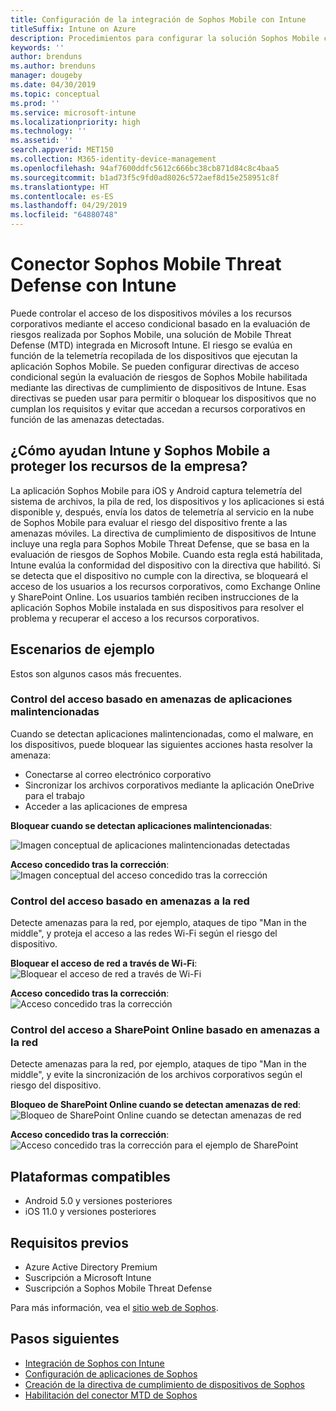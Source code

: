 ```yaml
---
title: Configuración de la integración de Sophos Mobile con Intune
titleSuffix: Intune on Azure
description: Procedimientos para configurar la solución Sophos Mobile con Microsoft Intune para controlar el acceso de los dispositivos móviles a los recursos corporativos.
keywords: ''
author: brenduns
ms.author: brenduns
manager: dougeby
ms.date: 04/30/2019
ms.topic: conceptual
ms.prod: ''
ms.service: microsoft-intune
ms.localizationpriority: high
ms.technology: ''
ms.assetid: ''
search.appverid: MET150
ms.collection: M365-identity-device-management
ms.openlocfilehash: 94af7600ddfc5612c666bc38cb871d84c8c4baa5
ms.sourcegitcommit: b1ad73f5c9fd0ad8026c572aef8d15e258951c8f
ms.translationtype: HT
ms.contentlocale: es-ES
ms.lasthandoff: 04/29/2019
ms.locfileid: "64880748"
---
```

# <a name="sophos-mobile-threat-defense-connector-with-intune"></a>Conector Sophos Mobile Threat Defense con Intune
Puede controlar el acceso de los dispositivos móviles a los recursos corporativos mediante el acceso condicional basado en la evaluación de riesgos realizada por Sophos Mobile, una solución de Mobile Threat Defense (MTD) integrada en Microsoft Intune. El riesgo se evalúa en función de la telemetría recopilada de los dispositivos que ejecutan la aplicación Sophos Mobile.
Se pueden configurar directivas de acceso condicional según la evaluación de riesgos de Sophos Mobile habilitada mediante las directivas de cumplimiento de dispositivos de Intune. Esas directivas se pueden usar para permitir o bloquear los dispositivos que no cumplan los requisitos y evitar que accedan a recursos corporativos en función de las amenazas detectadas.

## <a name="how-do-intune-and-sophos-mobile-help-protect-your-company-resources"></a>¿Cómo ayudan Intune y Sophos Mobile a proteger los recursos de la empresa?
La aplicación Sophos Mobile para iOS y Android captura telemetría del sistema de archivos, la pila de red, los dispositivos y los aplicaciones si está disponible y, después, envía los datos de telemetría al servicio en la nube de Sophos Mobile para evaluar el riesgo del dispositivo frente a las amenazas móviles.
La directiva de cumplimiento de dispositivos de Intune incluye una regla para Sophos Mobile Threat Defense, que se basa en la evaluación de riesgos de Sophos Mobile. Cuando esta regla está habilitada, Intune evalúa la conformidad del dispositivo con la directiva que habilitó. Si se detecta que el dispositivo no cumple con la directiva, se bloqueará el acceso de los usuarios a los recursos corporativos, como Exchange Online y SharePoint Online. Los usuarios también reciben instrucciones de la aplicación Sophos Mobile instalada en sus dispositivos para resolver el problema y recuperar el acceso a los recursos corporativos.  

## <a name="sample-scenarios"></a>Escenarios de ejemplo
Estos son algunos casos más frecuentes.  
### <a name="control-access-based-on-threats-from-malicious-apps"></a>Control del acceso basado en amenazas de aplicaciones malintencionadas
Cuando se detectan aplicaciones malintencionadas, como el malware, en los dispositivos, puede bloquear las siguientes acciones hasta resolver la amenaza:
- Conectarse al correo electrónico corporativo
- Sincronizar los archivos corporativos mediante la aplicación OneDrive para el trabajo
- Acceder a las aplicaciones de empresa

**Bloquear cuando se detectan aplicaciones malintencionadas**:
 
![Imagen conceptual de aplicaciones malintencionadas detectadas](./media/sophos-mtd-connector/sophos_malicious_apps_blocked.png)  

**Acceso concedido tras la corrección**:  
![Imagen conceptual del acceso concedido tras la corrección](./media/sophos-mtd-connector/sophos_malicious_apps_unblocked.png)

### <a name="control-access-based-on-threat-to-network"></a>Control del acceso basado en amenazas a la red  
Detecte amenazas para la red, por ejemplo, ataques de tipo "Man in the middle", y proteja el acceso a las redes Wi-Fi según el riesgo del dispositivo.  

**Bloquear el acceso de red a través de Wi-Fi**:  
![Bloquear el acceso de red a través de Wi-Fi](./media/sophos-mtd-connector/sophos_network_wifi_blocked.png)

**Acceso concedido tras la corrección**:   
![Acceso concedido tras la corrección](./media/sophos-mtd-connector/sophos_network_wifi_unblocked.png)  

### <a name="control-access-to-sharepoint-online-based-on-threat-to-network"></a>Control del acceso a SharePoint Online basado en amenazas a la red  
Detecte amenazas para la red, por ejemplo, ataques de tipo "Man in the middle", y evite la sincronización de los archivos corporativos según el riesgo del dispositivo.  

**Bloqueo de SharePoint Online cuando se detectan amenazas de red**:   
![Bloqueo de SharePoint Online cuando se detectan amenazas de red](./media/sophos-mtd-connector/sophos_network_spo_blocked.png)  

**Acceso concedido tras la corrección**:  
![Acceso concedido tras la corrección para el ejemplo de SharePoint](./media/sophos-mtd-connector/sophos_network_spo_unblocked.png)  

## <a name="supported-platforms"></a>Plataformas compatibles  
- Android 5.0 y versiones posteriores
- iOS 11.0 y versiones posteriores

## <a name="prerequisites"></a>Requisitos previos  
- Azure Active Directory Premium
- Suscripción a Microsoft Intune 
- Suscripción a Sophos Mobile Threat Defense

Para más información, vea el [sitio web de Sophos](https://www.sophos.com/products/mobile-control).  

## <a name="next-steps"></a>Pasos siguientes  
- [Integración de Sophos con Intune](sophos-mtd-connector-integration.md)
- [Configuración de aplicaciones de Sophos](mtd-apps-ios-app-configuration-policy-add-assign.md)
- [Creación de la directiva de cumplimiento de dispositivos de Sophos](mtd-device-compliance-policy-create.md)
- [Habilitación del conector MTD de Sophos](mtd-connector-enable.md)
